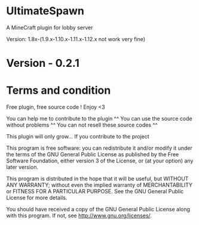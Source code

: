 # UltimateSpawn
A MineCraft plugin for lobby server

Version: 1.8x-(1.9.x-1.10.x-1.11.x-1.12.x  not work very fine)

# Version - 0.2.1

# Terms and condition

Free plugin, free source code ! Enjoy <3

You can help me to contribute to the plugin ^^
You can use the source code without problems ^^
You can not resell these source codes ^^

This plugin will only grow... If you contribute to the project

This program is free software: you can redistribute it and/or modify
it under the terms of the GNU General Public License as published by
the Free Software Foundation, either version 3 of the License, or
(at your option) any later version.

This program is distributed in the hope that it will be useful,
but WITHOUT ANY WARRANTY; without even the implied warranty of
MERCHANTABILITY or FITNESS FOR A PARTICULAR PURPOSE. See the
GNU General Public License for more details.

You should have received a copy of the GNU General Public License
along with this program. If not, see <http://www.gnu.org/licenses/>.
